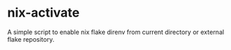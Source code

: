 # nix-activate

A simple script to enable nix flake direnv from current directory or external flake repository.
